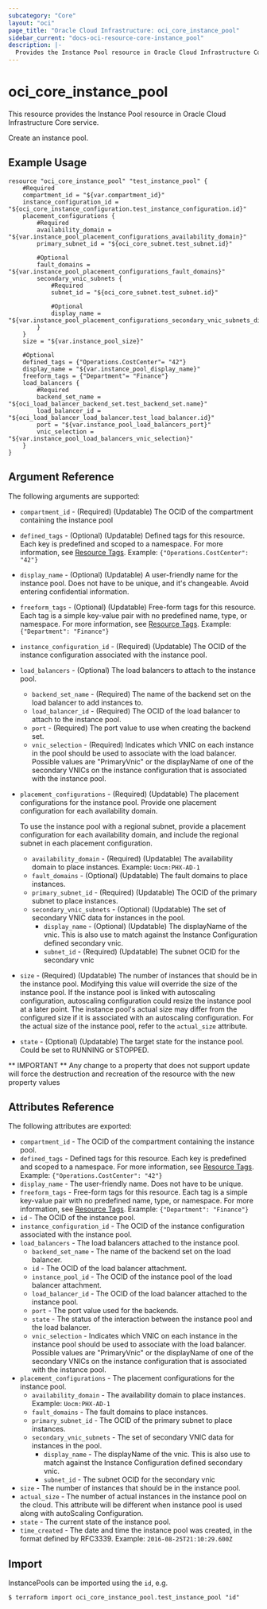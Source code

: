 ```yaml
---
subcategory: "Core"
layout: "oci"
page_title: "Oracle Cloud Infrastructure: oci_core_instance_pool"
sidebar_current: "docs-oci-resource-core-instance_pool"
description: |-
  Provides the Instance Pool resource in Oracle Cloud Infrastructure Core service
---
```


# oci_core_instance_pool
This resource provides the Instance Pool resource in Oracle Cloud Infrastructure Core service.

Create an instance pool.

## Example Usage

```hcl
resource "oci_core_instance_pool" "test_instance_pool" {
	#Required
	compartment_id = "${var.compartment_id}"
	instance_configuration_id = "${oci_core_instance_configuration.test_instance_configuration.id}"
	placement_configurations {
		#Required
		availability_domain = "${var.instance_pool_placement_configurations_availability_domain}"
		primary_subnet_id = "${oci_core_subnet.test_subnet.id}"

		#Optional
		fault_domains = "${var.instance_pool_placement_configurations_fault_domains}"
		secondary_vnic_subnets {
			#Required
			subnet_id = "${oci_core_subnet.test_subnet.id}"

			#Optional
			display_name = "${var.instance_pool_placement_configurations_secondary_vnic_subnets_display_name}"
		}
	}
	size = "${var.instance_pool_size}"

	#Optional
	defined_tags = {"Operations.CostCenter"= "42"}
	display_name = "${var.instance_pool_display_name}"
	freeform_tags = {"Department"= "Finance"}
	load_balancers {
		#Required
		backend_set_name = "${oci_load_balancer_backend_set.test_backend_set.name}"
		load_balancer_id = "${oci_load_balancer_load_balancer.test_load_balancer.id}"
		port = "${var.instance_pool_load_balancers_port}"
		vnic_selection = "${var.instance_pool_load_balancers_vnic_selection}"
	}
}
```

## Argument Reference

The following arguments are supported:

* `compartment_id` - (Required) (Updatable) The OCID of the compartment containing the instance pool
* `defined_tags` - (Optional) (Updatable) Defined tags for this resource. Each key is predefined and scoped to a namespace. For more information, see [Resource Tags](https://docs.cloud.oracle.com/iaas/Content/General/Concepts/resourcetags.htm).  Example: `{"Operations.CostCenter": "42"}` 
* `display_name` - (Optional) (Updatable) A user-friendly name for the instance pool. Does not have to be unique, and it's changeable. Avoid entering confidential information. 
* `freeform_tags` - (Optional) (Updatable) Free-form tags for this resource. Each tag is a simple key-value pair with no predefined name, type, or namespace. For more information, see [Resource Tags](https://docs.cloud.oracle.com/iaas/Content/General/Concepts/resourcetags.htm).  Example: `{"Department": "Finance"}` 
* `instance_configuration_id` - (Required) (Updatable) The OCID of the instance configuration associated with the instance pool.
* `load_balancers` - (Optional) The load balancers to attach to the instance pool. 
	* `backend_set_name` - (Required) The name of the backend set on the load balancer to add instances to.
	* `load_balancer_id` - (Required) The OCID of the load balancer to attach to the instance pool.
	* `port` - (Required) The port value to use when creating the backend set.
	* `vnic_selection` - (Required) Indicates which VNIC on each instance in the pool should be used to associate with the load balancer. Possible values are "PrimaryVnic" or the displayName of one of the secondary VNICs on the instance configuration that is associated with the instance pool.
* `placement_configurations` - (Required) (Updatable) The placement configurations for the instance pool. Provide one placement configuration for each availability domain.

	To use the instance pool with a regional subnet, provide a placement configuration for each availability domain, and include the regional subnet in each placement configuration. 
	* `availability_domain` - (Required) (Updatable) The availability domain to place instances. Example: `Uocm:PHX-AD-1` 
	* `fault_domains` - (Optional) (Updatable) The fault domains to place instances. 
	* `primary_subnet_id` - (Required) (Updatable) The OCID of the primary subnet to place instances.
	* `secondary_vnic_subnets` - (Optional) (Updatable) The set of secondary VNIC data for instances in the pool.
		* `display_name` - (Optional) (Updatable) The displayName of the vnic. This is also use to match against the Instance Configuration defined secondary vnic. 
		* `subnet_id` - (Required) (Updatable) The subnet OCID for the secondary vnic
* `size` - (Required) (Updatable) The number of instances that should be in the instance pool. Modifying this value will override the size of the instance pool. If the instance pool is linked with autoscaling configuration, autoscaling configuration could resize the instance pool at a later point. The instance pool's actual size may differ from the configured size if it is associated with an autoscaling configuration. For the actual size of the instance pool, refer to the `actual_size` attribute. 
* `state` - (Optional) (Updatable) The target state for the instance pool. Could be set to RUNNING or STOPPED.


** IMPORTANT **
Any change to a property that does not support update will force the destruction and recreation of the resource with the new property values

## Attributes Reference

The following attributes are exported:

* `compartment_id` - The OCID of the compartment containing the instance pool.
* `defined_tags` - Defined tags for this resource. Each key is predefined and scoped to a namespace. For more information, see [Resource Tags](https://docs.cloud.oracle.com/iaas/Content/General/Concepts/resourcetags.htm).  Example: `{"Operations.CostCenter": "42"}` 
* `display_name` - The user-friendly name.  Does not have to be unique.
* `freeform_tags` - Free-form tags for this resource. Each tag is a simple key-value pair with no predefined name, type, or namespace. For more information, see [Resource Tags](https://docs.cloud.oracle.com/iaas/Content/General/Concepts/resourcetags.htm).  Example: `{"Department": "Finance"}` 
* `id` - The OCID of the instance pool.
* `instance_configuration_id` - The OCID of the instance configuration associated with the instance pool.
* `load_balancers` - The load balancers attached to the instance pool. 
	* `backend_set_name` - The name of the backend set on the load balancer.
	* `id` - The OCID of the load balancer attachment.
	* `instance_pool_id` - The OCID of the instance pool of the load balancer attachment.
	* `load_balancer_id` - The OCID of the load balancer attached to the instance pool.
	* `port` - The port value used for the backends.
	* `state` - The status of the interaction between the instance pool and the load balancer.
	* `vnic_selection` - Indicates which VNIC on each instance in the instance pool should be used to associate with the load balancer. Possible values are "PrimaryVnic" or the displayName of one of the secondary VNICs on the instance configuration that is associated with the instance pool.
* `placement_configurations` - The placement configurations for the instance pool.
	* `availability_domain` - The availability domain to place instances. Example: `Uocm:PHX-AD-1` 
	* `fault_domains` - The fault domains to place instances. 
	* `primary_subnet_id` - The OCID of the primary subnet to place instances.
	* `secondary_vnic_subnets` - The set of secondary VNIC data for instances in the pool.
		* `display_name` - The displayName of the vnic. This is also use to match against the Instance Configuration defined secondary vnic. 
		* `subnet_id` - The subnet OCID for the secondary vnic
* `size` - The number of instances that should be in the instance pool.
* `actual_size` - The number of actual instances in the instance pool on the cloud. This attribute will be different when instance pool is used along with autoScaling Configuration.
* `state` - The current state of the instance pool.
* `time_created` - The date and time the instance pool was created, in the format defined by RFC3339. Example: `2016-08-25T21:10:29.600Z` 

## Import

InstancePools can be imported using the `id`, e.g.

```
$ terraform import oci_core_instance_pool.test_instance_pool "id"
```

